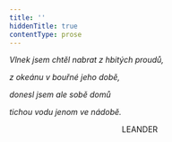 ```yaml
---
title: ''
hiddenTitle: true
contentType: prose
---
```


_Vlnek jsem chtěl nabrat z hbitých proudů,_

_z okeánu v bouřné jeho době,_

_donesl jsem ale sobě domů_

_tichou vodu jenom ve nádobě._

                                                   LEANDER
